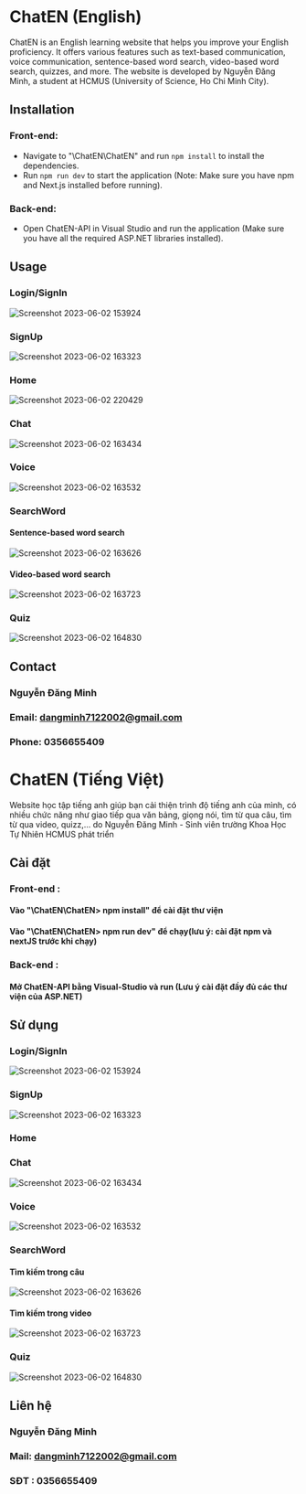 # ChatEN (English)

ChatEN is an English learning website that helps you improve your English proficiency. It offers various features such as text-based communication, voice communication, sentence-based word search, video-based word search, quizzes, and more. The website is developed by Nguyễn Đăng Minh, a student at HCMUS (University of Science, Ho Chi Minh City).

## Installation
### Front-end:
- Navigate to "\ChatEN\ChatEN" and run `npm install` to install the dependencies.
- Run `npm run dev` to start the application (Note: Make sure you have npm and Next.js installed before running).

### Back-end:
- Open ChatEN-API in Visual Studio and run the application (Make sure you have all the required ASP.NET libraries installed).

## Usage
### Login/SignIn
![Screenshot 2023-06-02 153924](https://github.com/dangminh71220002/ChatEN/assets/83014500/d47082eb-b5af-4bd4-9262-66d536e11b6a)

### SignUp
![Screenshot 2023-06-02 163323](https://github.com/dangminh71220002/ChatEN/assets/83014500/406ec1d2-3ab5-47d1-a754-6eaf7ab1989a)

### Home
![Screenshot 2023-06-02 220429](https://github.com/dangminh71220002/ChatEN/assets/83014500/dbdd74c5-f16a-4fc9-80ae-a5d6809c7431)

### Chat
![Screenshot 2023-06-02 163434](https://github.com/dangminh71220002/ChatEN/assets/83014500/987c8d47-35ba-450d-99d4-e88b385782b7)

### Voice
![Screenshot 2023-06-02 163532](https://github.com/dangminh71220002/ChatEN/assets/83014500/33b1cd47-f263-423b-bfc1-3c1a27edd4d8)

### SearchWord
#### Sentence-based word search
![Screenshot 2023-06-02 163626](https://github.com/dangminh71220002/ChatEN/assets/83014500/a7b263d0-16c9-4bb1-aa76-0f7738e3484c)

#### Video-based word search
![Screenshot 2023-06-02 163723](https://github.com/dangminh71220002/ChatEN/assets/83014500/88ae31c8-09d6-41f6-a1d4-afa5e1e03e20)

### Quiz
![Screenshot 2023-06-02 164830](https://github.com/dangminh71220002/ChatEN/assets/83014500/92f97a06-fb71-49e5-bd0e-4b04ae6c76fc)

## Contact

### Nguyễn Đăng Minh
### Email: dangminh7122002@gmail.com
### Phone: 0356655409

# ChatEN (Tiếng Việt)

Website học tập tiếng anh giúp bạn cải thiện trình độ tiếng anh của mình, có nhiều chức năng như giao tiếp qua văn bảng, giọng nói, tìm từ qua câu, tìm từ qua
video, quizz,... do Nguyễn Đăng Minh - Sinh viên trường Khoa Học Tự Nhiên HCMUS phát triển
## Cài đặt
### Front-end :
#### Vào "\ChatEN\ChatEN> npm install" để cài đặt thư viện
#### Vào "\ChatEN\ChatEN> npm run dev" để chạy(lưu ý: cài đặt npm và nextJS trước khi chạy)
### Back-end :
#### Mở ChatEN-API bằng Visual-Studio và run (Lưu ý cài đặt đầy đủ các thư viện của ASP.NET)
## Sử dụng
### Login/SignIn
![Screenshot 2023-06-02 153924](https://github.com/dangminh71220002/ChatEN/assets/83014500/d47082eb-b5af-4bd4-9262-66d536e11b6a)
### SignUp
![Screenshot 2023-06-02 163323](https://github.com/dangminh71220002/ChatEN/assets/83014500/406ec1d2-3ab5-47d1-a754-6eaf7ab1989a)
### Home

### Chat
![Screenshot 2023-06-02 163434](https://github.com/dangminh71220002/ChatEN/assets/83014500/987c8d47-35ba-450d-99d4-e88b385782b7)
### Voice
![Screenshot 2023-06-02 163532](https://github.com/dangminh71220002/ChatEN/assets/83014500/33b1cd47-f263-423b-bfc1-3c1a27edd4d8)
### SearchWord
#### Tìm kiếm trong câu
![Screenshot 2023-06-02 163626](https://github.com/dangminh71220002/ChatEN/assets/83014500/a7b263d0-16c9-4bb1-aa76-0f7738e3484c)
#### Tìm kiếm trong video
![Screenshot 2023-06-02 163723](https://github.com/dangminh71220002/ChatEN/assets/83014500/88ae31c8-09d6-41f6-a1d4-afa5e1e03e20)
### Quiz
![Screenshot 2023-06-02 164830](https://github.com/dangminh71220002/ChatEN/assets/83014500/92f97a06-fb71-49e5-bd0e-4b04ae6c76fc)

## Liên hệ

### Nguyễn Đăng Minh
### Mail: dangminh7122002@gmail.com
### SĐT : 0356655409



